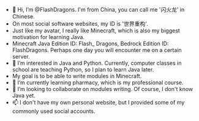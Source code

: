 - 👋 Hi, I’m @FlashDragons. I'm from China, you can call me '闪火龙' in Chinese. 
-   On most social software websites, my ID is '世界重构'.
-   Just like my avatar, I really like Minecraft, which is also my biggest motivation for learning Java.
-   Minecraft Java Edition ID: Flash_ Dragons, Bedrock Edition ID: FlashDragons. Perhaps one day you will encounter me on a certain server.
- 👀 I’m interested in Java and Python. Currently, computer classes in school are teaching Python, so I plan to learn Java later.
-   My goal is to be able to write modules in Minecraft.
- 🌱 I’m currently learning pharmacy, which is my professional course.
- 💞️ I’m looking to collaborate on modules writing. Of course, I don't know Java yet.
- 📫 I don't have my own personal website, but I provided some of my commonly used social accounts.

<!---
FlashDragons/FlashDragons is a ✨ special ✨ repository because its `README.md` (this file) appears on your GitHub profile.
You can click the Preview link to take a look at your changes.
--->

